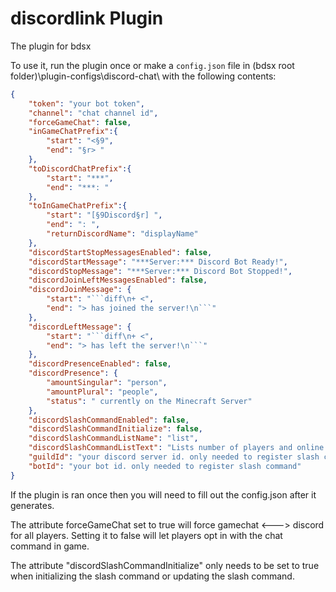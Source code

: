 
# discordlink Plugin
The plugin for bdsx

To use it, run the plugin once or make a `config.json` file in (bdsx root folder)\plugin-configs\discord-chat\ with the following contents:

```json
{
    "token": "your bot token",
    "channel": "chat channel id",
    "forceGameChat": false,
    "inGameChatPrefix":{
        "start": "<§9",
        "end": "§r> "
    },
    "toDiscordChatPrefix":{
        "start": "***",
        "end": "***: "
    },
    "toInGameChatPrefix":{
        "start": "[§9Discord§r] ",
        "end": ": ",
        "returnDiscordName": "displayName"
    },
    "discordStartStopMessagesEnabled": false,
    "discordStartMessage": "***Server:*** Discord Bot Ready!",
    "discordStopMessage": "***Server:*** Discord Bot Stopped!",
    "discordJoinLeftMessagesEnabled": false,
    "discordJoinMessage": {
        "start": "```diff\n+ <",
        "end": "> has joined the server!\n```"
    },
    "discordLeftMessage": {
        "start": "```diff\n+ <",
        "end": "> has left the server!\n```"
    },
    "discordPresenceEnabled": false,
    "discordPresence": {
        "amountSingular": "person",
        "amountPlural": "people",
        "status": " currently on the Minecraft Server"
    },
    "discordSlashCommandEnabled": false,
    "discordSlashCommandInitialize": false,
    "discordSlashCommandListName": "list",
    "discordSlashCommandListText": "Lists number of players and online player names.",
    "guildId": "your discord server id. only needed to register slash command",
    "botId": "your bot id. only needed to register slash command"
}
```
If the plugin is ran once then you will need to fill out the config.json after it generates.

The attribute forceGameChat set to true will force gamechat <---> discord for all players. Setting it to false will let players opt in with the chat command in game.

The attribute "discordSlashCommandInitialize" only needs to be set to true when initializing the slash command or updating the slash command.
